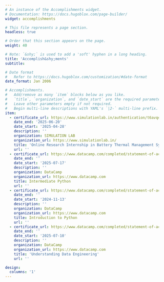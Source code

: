 ```yaml
---
# An instance of the Accomplishments widget.
# Documentation: https://docs.hugoblox.com/page-builder/
widget: accomplishments

# This file represents a page section.
headless: true

# Order that this section appears on the page.
weight: 40

# Note: `&shy;` is used to add a 'soft' hyphen in a long heading.
title: 'Accomplish&shy;ments'
subtitle:

# Date format
#   Refer to https://docs.hugoblox.com/customization/#date-format
date_format: Jan 2006

# Accomplishments.
#   Add/remove as many `item` blocks below as you like.
#   `title`, `organization`, and `date_start` are the required parameters.
#   Leave other parameters empty if not required.
#   Begin multi-line descriptions with YAML's `|2-` multi-line prefix.
item:
  - certificate_url: https://www.simulationlab.in/authentication/t6avqeqbk8
    date_end: '2025-06-20'
    date_start: '2025-04-28'
    description: ''
    organization: SIMULATION LAB
    organization_url: https://www.simulationlab.in/
    title: 'Online Research Internship in Battery Thermal Management Systems (BTMS) using Nanofluids for EVs'
    url: ''
  - certificate_url: https://www.datacamp.com/completed/statement-of-accomplishment/course/2c90e0577461334c4cc51d7dd007071d45f188f1
    date_end: ''
    date_start: '2025-07-17'
    description: ''
    organization: DataCamp
    organization_url: https://www.datacamp.com
    title: Intermediate Python
    url: ''
  - certificate_url: https://www.datacamp.com/completed/statement-of-accomplishment/course/078fae299e79e8facef58bb1b6d29cb4133532be
    date_end: ''
    date_start: '2024-11-13'
    description: ''
    organization: DataCamp
    organization_url: https://www.datacamp.com
    title: Introduction to Python
    url: ''
  - certificate_url: https://www.datacamp.com/completed/statement-of-accomplishment/course/9c953e930535ee6251a2a788ecd24b185142fe3a
    date_end: ''
    date_start: '2025-07-10'
    description: ''
    organization: DataCamp
    organization_url: https://www.datacamp.com
    title: 'Understanding Data Engineering'
    url: ''

design:
  columns: '1'
---
```

